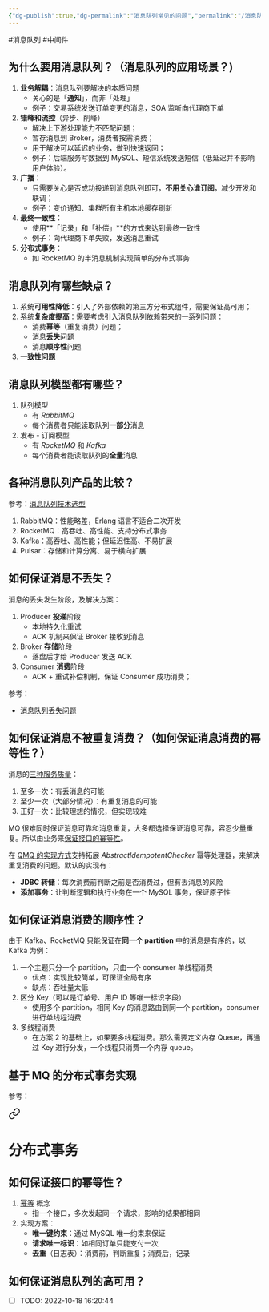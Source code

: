 ```yaml
---
{"dg-publish":true,"dg-permalink":"消息队列常见的问题","permalink":"/消息队列常见的问题/"}
---
```



#消息队列 #中间件 

## 为什么要用消息队列？（消息队列的应用场景？)

1. **业务解耦**：消息队列要解决的本质问题
	- 关心的是「**通知**」，而非「处理」
	- 例子：交易系统发送订单变更的消息，SOA 监听向代理商下单
2. **错峰和流控**（异步、削峰）
	- 解决上下游处理能力不匹配问题；
	- 暂存消息到 Broker，消费者按需消费；
	- 用于解决可以延迟的业务，做到快速返回；
	- 例子：后端服务写数据到 MySQL、短信系统发送短信（低延迟并不影响用户体验）。
3. **广播**：
	- 只需要关心是否成功投递到消息队列即可，**不用关心谁订阅**，减少开发和联调；
	- 例子：变价通知、集群所有主机本地缓存刷新
4. **最终一致性**：
	- 使用**「记录」和「补偿」**的方式来达到最终一致性
	- 例子：向代理商下单失败，发送消息重试
5. **分布式事务**：
	- 如 RocketMQ 的半消息机制实现简单的分布式事务

## 消息队列有哪些缺点？

1. 系统**可用性降低**：引入了外部依赖的第三方分布式组件，需要保证高可用；
2. 系统**复杂度提高**：需要考虑引入消息队列依赖带来的一系列问题：
	- 消费**幂等**（重复消费）问题；
	- 消息**丢失**问题
	- 消息**顺序性**问题
3. **一致性问题**

## 消息队列模型都有哪些？

1. 队列模型
	- 有 *RabbitMQ*
	- 每个消费者只能读取队列**一部分**消息
2. 发布 - 订阅模型
	- 有 *RocketMQ* 和 *Kafka*
	- 每个消费者能读取队列的**全量**消息

## 各种消息队列产品的比较？

参考：[消息队列技术选型](obsidian://open?vault=%E7%AC%94%E8%AE%B0&file=src%2Funarchived%2F%E6%B6%88%E6%81%AF%E9%98%9F%E5%88%97%E6%8A%80%E6%9C%AF%E9%80%89%E5%9E%8B)

1. RabbitMQ：性能略差，Erlang 语言不适合二次开发
2. RocketMQ：高吞吐、高性能、支持分布式事务
3. Kafka：高吞吐、高性能；但延迟性高、不易扩展
4. Pulsar：存储和计算分离、易于横向扩展

## 如何保证消息不丢失？

消息的丢失发生阶段，及解决方案：
1. Producer **投递**阶段
	- 本地持久化重试
	- ACK 机制来保证 Broker 接收到消息
2. Broker **存储**阶段
	- 落盘后才给 Producer 发送 ACK
3. Consumer **消费**阶段
	- ACK + 重试补偿机制，保证 Consumer 成功消费；

参考：
- [消息队列丢失问题](obsidian://open?vault=%E7%AC%94%E8%AE%B0&file=src%2Funarchived%2F%E6%B6%88%E6%81%AF%E9%98%9F%E5%88%97%E4%B8%A2%E5%A4%B1%E9%97%AE%E9%A2%98)

## 如何保证消息不被重复消费？（如何保证消息消费的幂等性？）

消息的[三种服务质量](obsidian://open?vault=%E7%AC%94%E8%AE%B0&file=src%2Funarchived%2F%E6%B6%88%E6%81%AF%E9%98%9F%E5%88%97%E7%9A%84%E6%B6%88%E6%81%AF%E9%87%8D%E5%A4%8D)：
1. 至多一次：有丢消息的可能
2. 至少一次（大部分情况）：有重复消息的可能
3. 正好一次：比较理想的情况，但实现较难

MQ 很难同时保证消息可靠和消息重复，大多都选择保证消息可靠，容忍少量重复。所以由业务来[保证接口的幂等性](obsidian://open?vault=%E7%AC%94%E8%AE%B0&file=src%2Fconcept%2F%E5%B9%82%E7%AD%89%E6%80%A7)。

在 [QMQ 的实现方式](https://github.com/qunarcorp/qmq/blob/master/docs/cn/exactlyonce.md)支持拓展 *AbstractIdempotentChecker* 幂等处理器，来解决重复消费的问题。默认的实现有：
- **JDBC 转储**：每次消费前判断之前是否消费过，但有丢消息的风险
- **添加事务**：让判断逻辑和执行业务在一个 MySQL 事务，保证原子性

## 如何保证消息消费的顺序性？

由于 Kafka、RocketMQ 只能保证在**同一个 partition** 中的消息是有序的，以 Kafka 为例：
1. 一个主题只分一个 partition，只由一个 consumer 单线程消费
	- 优点：实现比较简单，可保证全局有序
	- 缺点：吞吐量太低
2. 区分 Key（可以是订单号、用户 ID 等唯一标识字段）
	- 使用多个 partition，相同 Key 的消息路由到同一个 partition，consumer 进行单线程消费
3. 多线程消费
	- 在方案 2 的基础上，如果要多线程消费。那么需要定义内存 Queue，再通过 Key 进行分发，一个线程只消费一个内存 queue。

## 基于 MQ 的分布式事务实现

参考：
<div class="transclusion internal-embed is-loaded"><a class="markdown-embed-link" href="/分布式/#" aria-label="Open link"><svg xmlns="http://www.w3.org/2000/svg" width="24" height="24" viewBox="0 0 24 24" fill="none" stroke="currentColor" stroke-width="2" stroke-linecap="round" stroke-linejoin="round" class="svg-icon lucide-link"><path d="M10 13a5 5 0 0 0 7.54.54l3-3a5 5 0 0 0-7.07-7.07l-1.72 1.71"></path><path d="M14 11a5 5 0 0 0-7.54-.54l-3 3a5 5 0 0 0 7.07 7.07l1.71-1.71"></path></svg></a><div class="markdown-embed">

<div class="markdown-embed-title">

# 分布式事务

</div>


## 如何保证接口的幂等性？

1. [幂等](obsidian://open?vault=%E7%AC%94%E8%AE%B0&file=src%2Fconcept%2F%E5%B9%82%E7%AD%89%E6%80%A7) 概念
	- 指一个接口，多次发起同一个请求，影响的结果都相同
2. 实现方案：
	- **唯一键约束**：通过 MySQL 唯一约束来保证
	- **请求唯一标识**：如相同订单只能支付一次
	- **去重**（日志表）：消费前，判断重复；消费后，记录


</div></div>


## 如何保证消息队列的高可用？

- [ ] TODO: 2022-10-18 16:20:44